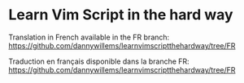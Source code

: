 Learn Vim Script in the hard way
================================

Translation in French available in the FR branch:
https://github.com/dannywillems/learnvimscriptthehardway/tree/FR

Traduction en français disponible dans la branche FR:
https://github.com/dannywillems/learnvimscriptthehardway/tree/FR
